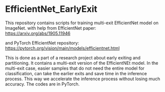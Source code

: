 # EfficientNet_EarlyExit
This repository contains scripts for training multi-exit EfficientNet model on ImageNet.
with help from EfficientNet paper:
https://arxiv.org/abs/1905.11946

and PyTorch EfficientNet repository:
https://pytorch.org/vision/main/models/efficientnet.html

This is done as a part of a research project about early exiting and partitioning. 
It contains a multi-exit version of the EfficientNEt model. In the multi-exit case, easier samples that do not need the entire model for classification, can take the earlier exits and save time in the inference process. 
This way we accelerate the inference process without losing much accuracy.
The codes are in PyTorch.
